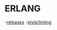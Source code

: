 # ERLANG

-[releases](https://github.com/erlware/relx)
-[style/linting](https://github.com/inaka/elvis)
